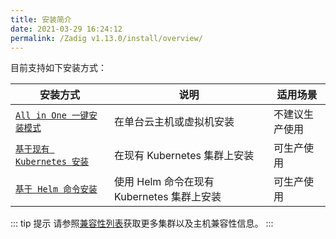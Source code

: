 ```yaml
---
title: 安装简介
date: 2021-03-29 16:24:12
permalink: /Zadig v1.13.0/install/overview/
---
```


目前支持如下安装方式：

| 安装方式 | 说明 | 适用场景 |
|-------- | ---- |--------|
| [`All in One 一键安装模式`](/Zadig%20v1.13.0/install/all-in-one/) | 在单台云主机或虚拟机安装 | 不建议生产使用 |
| [`基于现有 Kubernetes 安装`](/Zadig%20v1.13.0/install/install-on-k8s/) | 在现有 Kubernetes 集群上安装 | 可生产使用 |
| [`基于 Helm 命令安装`](/Zadig%20v1.13.0/install/helm-deploy/) | 使用 Helm 命令在现有 Kubernetes 集群上安装  | 可生产使用 |

::: tip 提示
请参照[兼容性列表](/Zadig%20v1.13.0/pages/compatibility)获取更多集群以及主机兼容性信息。
:::
